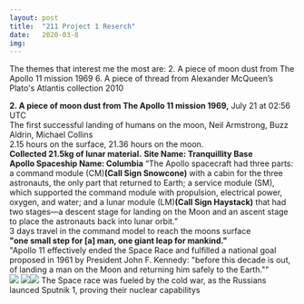 ```yaml
---
layout: post
title:  "211 Project 1 Reserch"
date:   2020-03-8 
img:
---
```





The themes that interest me the most are: 
2. A piece of moon dust from The Apollo 11 mission 1969
6. A piece of thread from Alexander McQueen’s Plato's Atlantis collection 2010 


**2. A piece of moon dust from The Apollo 11 mission 1969,**  July 21 at 02:56 UTC  
The first successful landing of humans on the moon, Neil Armstrong, Buzz Aldrin, Michael Collins   
2.15 hours on the surface, 21.36 hours on the moon.  
**Collected 21.5kg of lunar material.** 
**Site Name: Tranquillity Base     
Apollo Spaceship Name: Columbia**
“The Apollo spacecraft had three parts: a command module (CM)**(Call Sign Snowcone)** with a cabin for the three astronauts, the only part that returned to Earth; a service module (SM), which supported the command module with propulsion, electrical power, oxygen, and water; and a lunar module (LM)**(Call Sign Haystack)** that had two stages—a descent stage for landing on the Moon and an ascent stage to place the astronauts back into lunar orbit.”  
3 days travel in the command model to reach the moons surface  
**"one small step for [a] man, one giant leap for mankind."**  
 "Apollo 11 effectively ended the Space Race and fulfilled a national goal proposed in 1961 by President John F. Kennedy: "before this decade is out, of landing a man on the Moon and returning him safely to the Earth.""  
![]({{site.baseurl}}/https://upload.wikimedia.org/wikipedia/commons/thumb/9/98/Aldrin_Apollo_11_original.jpg/260px-Aldrin_Apollo_11_original.jpg)
![]({{site.baseurl}}/https://upload.wikimedia.org/wikipedia/commons/thumb/2/27/Apollo_11_insignia.png/180px-Apollo_11_insignia.png)![]({{site.baseurl}}/https://upload.wikimedia.org/wikipedia/commons/thumb/9/98/Aldrin_Apollo_11_original.jpg/260px-Aldrin_Apollo_11_original.jpg)
The Space race was fueled by the cold war, as the Russians launced Sputnik 1, proving their nuclear capabilitys   



